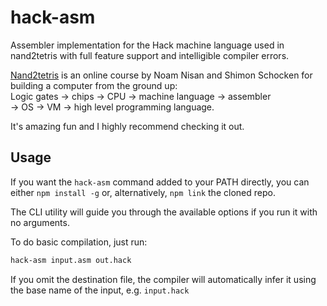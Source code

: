 # hack-asm
Assembler implementation for the Hack machine language used in nand2tetris with 
full feature support and intelligible compiler errors.

[Nand2tetris](https://nand2tetris.org) is an online course by Noam Nisan and Shimon Schocken 
for building a computer from the ground up:  
Logic gates → chips → CPU → machine language → assembler  
→ OS → VM → high level programming language.

It's amazing fun and I highly recommend checking it out.

## Usage
If you want the `hack-asm` command added to your PATH directly, 
you can either `npm install -g` or, alternatively, `npm link` the cloned repo.

The CLI utility will guide you through the available options if you run it with no arguments.

To do basic compilation, just run:
```bash
hack-asm input.asm out.hack 
```
If you omit the destination file, the compiler will automatically infer it using the base name of the input, e.g. `input.hack`
